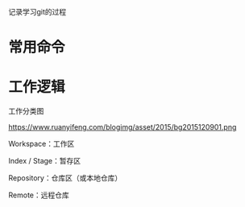 记录学习git的过程
# 常用命令


# 工作逻辑
工作分类图

https://www.ruanyifeng.com/blogimg/asset/2015/bg2015120901.png

Workspace：工作区

Index / Stage：暂存区

Repository：仓库区（或本地仓库）

Remote：远程仓库
